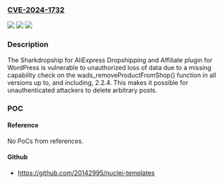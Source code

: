 ### [CVE-2024-1732](https://cve.mitre.org/cgi-bin/cvename.cgi?name=CVE-2024-1732)
![](https://img.shields.io/static/v1?label=Product&message=Sharkdropship%20Dropshipping%20%26%20Affiliate%20for%20for%20AliExpress&color=blue)
![](https://img.shields.io/static/v1?label=Version&message=*%3C%3D%202.2.4%20&color=brighgreen)
![](https://img.shields.io/static/v1?label=Vulnerability&message=CWE-862%20Missing%20Authorization&color=brighgreen)

### Description

The Sharkdropship for AliExpress Dropshipping and Affiliate plugin for WordPress is vulnerable to unauthorized loss of data due to a missing capability check on the wads_removeProductFromShop() function in all versions up to, and including, 2.2.4. This makes it possible for unauthenticated attackers to delete arbitrary posts.

### POC

#### Reference
No PoCs from references.

#### Github
- https://github.com/20142995/nuclei-templates

